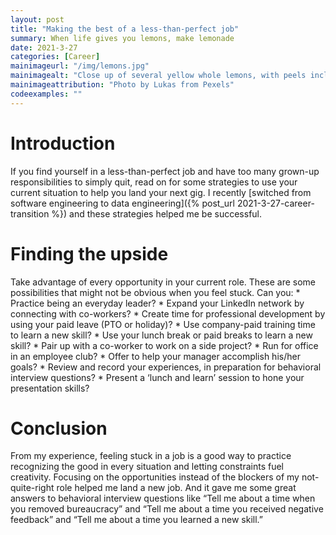 ```yaml
---
layout: post
title: "Making the best of a less-than-perfect job"
summary: When life gives you lemons, make lemonade
date: 2021-3-27  
categories: [Career]
mainimageurl: "/img/lemons.jpg"
mainimagealt: "Close up of several yellow whole lemons, with peels included."
mainimageattribution: "Photo by Lukas from Pexels"
codeexamples: ""
---
```


<h1 class="h4">Introduction</h1>
If you find yourself in a less-than-perfect job and have too many grown-up responsibilities to simply quit, read on for some strategies to use your current situation to help you land your next gig.  I recently [switched from software engineering to data engineering]({% post_url 2021-3-27-career-transition %}) and these strategies helped me be successful.   

<h1 class="h4">Finding the upside</h1>
Take advantage of every opportunity in your current role.  These are some possibilities that might not be obvious when you feel stuck.   Can you:
* Practice being an everyday leader?
* Expand your LinkedIn network by connecting with co-workers?
* Create time for professional development by using your paid leave (PTO or holiday)?
* Use company-paid training time to learn a new skill? 
* Use your lunch break or paid breaks to learn a new skill? 
* Pair up with a co-worker to work on a side project? 
* Run for office in an employee club? 
* Offer to help your manager accomplish his/her goals? 
* Review and record your experiences, in preparation for behavioral interview questions?
* Present a ‘lunch and learn’ session to hone your presentation skills? 

<h1 class="h4">Conclusion</h1>
From my experience, feeling stuck in a job is a good way to practice recognizing the good in every situation and letting constraints fuel creativity.   Focusing on the opportunities instead of the blockers of my not-quite-right role helped me land a new job.  And it gave me some great answers to behavioral interview questions like “Tell me about a time when you removed bureaucracy” and  “Tell me about a time you received negative feedback” and “Tell me about a time you learned a new skill.”